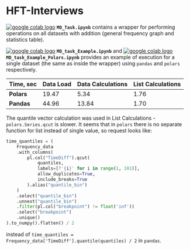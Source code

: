 # HFT-Interviews

[ <a href="https://colab.research.google.com/drive/1paPrt62ydwLv2U2eZqfcFsePI4X4WRR1?usp=sharing"><img src="https://colab.research.google.com/assets/colab-badge.svg" alt="google colab logo"></a>](https://colab.research.google.com/drive/1IUVTqVTB_czQn6QHAt5Tqi_Gmsnu8SJh?usp=sharing) **`MD_Task.ipynb`** contains a wrapper for performing operations on all datasets with addition (general frequency graph and statistics table).

[ <a href="https://colab.research.google.com/drive/1paPrt62ydwLv2U2eZqfcFsePI4X4WRR1?usp=sharing"><img src="https://colab.research.google.com/assets/colab-badge.svg" alt="google colab logo"></a>](https://colab.research.google.com/drive/1GvafpWjFYEz6WlLpTwljKfAvv6xQaaD7?usp=sharing) **`MD_task_Example.ipynb`** and  [ <a href="https://colab.research.google.com/drive/1paPrt62ydwLv2U2eZqfcFsePI4X4WRR1?usp=sharing"><img src="https://colab.research.google.com/assets/colab-badge.svg" alt="google colab logo"></a>](https://colab.research.google.com/drive/1niKRmqtrfhVyd2_9x5ejHghdJaj6mMV2?usp=sharing) **`MD_task_Example_Polars.ipynb`** provides an example of execution for a single dataset (the same as inside the wrapper) using `pandas` and `polars` respectively.

| **Time, sec** | **Data Load** | **Data Calculations** | **List Calculations** |
|---------------|---------------|-----------------------|-----------------------|
| **Polars**    | 19.47 | 5.34          | 1.76          |
| **Pandas**    | 44.96 | 13.84          | 1.70          |

The quantile vector calculation was used in List Calculations - `polars.Series.qcut` is slower. It seems that in `polars` there is no separate function for list instead of single value, so request looks like:
```python
time_quantiles = (
    Frequency_data
    .with_columns(
        pl.col("TimeDiff").qcut(
            quantiles,
            labels=[f'{i}' for i in range(1, 101)],
            allow_duplicates=True,
            include_breaks=True
        ).alias("quantile_bin")
    )
    .select("quantile_bin")  
    .unnest("quantile_bin")  
    .filter(pl.col("breakpoint") != float('inf')) 
    .select("breakpoint")  
    .unique()
).to_numpy().flatten() / 2
```

instead of `time_quantiles = Frequency_data['TimeDiff'].quantile(quantiles) / 2` in `pandas`.